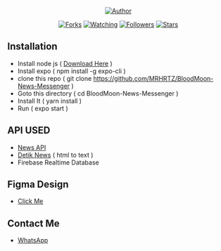 <p align="center">
<!-- <h1>ANCHT BOT</h1> -->
</p>
<p align="center">
<a href="https://github.com/MRHRTZ"><img title="Author" src="https://img.shields.io/badge/Author-MRHRTZ-red.svg?style=for-the-badge&logo=github"></a>
</p>
<p align="center">
<a href="https://github.com/MRHRTZ/BloodMoon-News-Messenger/network/members"><img title="Forks" src="https://img.shields.io/github/forks/MRHRTZ/BloodMoon-News-Messenger?color=red&style=flat-square"></a>
<a href="https://github.com/MRHRTZ/BloodMoon-News-Messenger/watchers"><img title="Watching" src="https://img.shields.io/github/watchers/MRHRTZ/BloodMoon-News-Messenger?label=Watchers&color=blue&style=flat-square"></a>
<a href="https://github.com/MRHRTZ/BloodMoon-News-Messenger"><img title="Followers" src="https://img.shields.io/github/followers/MRHRTZ?color=blue&style=flat-square"></a>
<a href="https://github.com/MRHRTZ/BloodMoon-News-Messenger/stargazers/"><img title="Stars" src="https://img.shields.io/github/stars/MRHRTZ/BloodMoon-News-Messenger?color=red&style=flat-square"></a>
</p>

## Installation
- Install node js ( <a href="https://nodejs.org/en/download/">Download Here</a> )
- Install expo ( npm install -g expo-cli )
- clone this repo ( git clone https://github.com/MRHRTZ/BloodMoon-News-Messenger )
- Goto this directory ( cd BloodMoon-News-Messenger )
- Install It ( yarn install )
- Run ( expo start )

## API USED
- <a href="https://newsapi.org/s/indonesia-news-api">News API</a>
- <a href="https://www.detik.com/terpopuler/news">Detik News</a> ( html to text )
- Firebase Realtime Database

## Figma Design
- <a href="https://www.figma.com/file/v6zHa6YyDJNuferViFZw8r/BloodMoon-News-Messenger?node-id=0%3A1">Click Me</a> 

## Contact Me
- <a href="https://wa.me/79581331547?text=Hi">WhatsApp</a>
